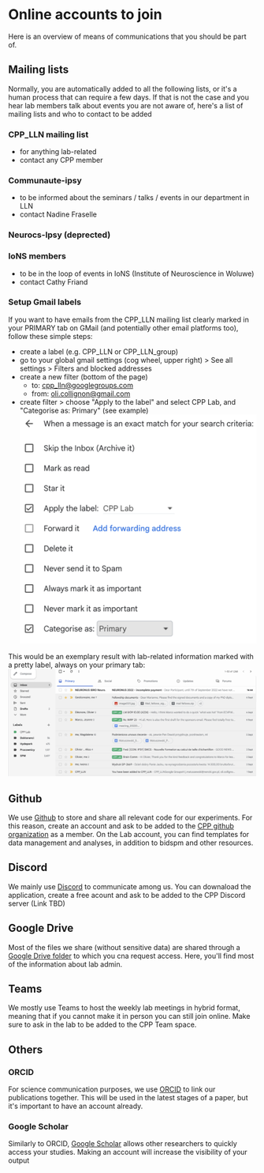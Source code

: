 # Online accounts to join
Here is an overview of means of communications that you should be part of. 


## Mailing lists
Normally, you are automatically added to all the following lists, or it's a human process that can require a few days. 
If that is not the case and you hear lab members talk about events you are not aware of, here's a list of mailing lists and who to contact to be added

### CPP_LLN mailing list
- for anything lab-related
- contact any CPP member 

### Communaute-ipsy
- to be informed about the seminars / talks / events in our department in LLN
- contact Nadine Fraselle

### Neurocs-Ipsy (deprected)

### IoNS members
- to be in the loop of events in IoNS (Institute of Neuroscience in Woluwe)
- contact Cathy Friand

### Setup Gmail labels
If you want to have emails from the CPP_LLN mailing list clearly marked in your PRIMARY tab on GMail (and potentially other email platforms too), follow these simple steps: 

- create a label (e.g. CPP_LLN or CPP_LLN_group)
- go to your global gmail settings (cog wheel, upper right) > See all settings > Filters and blocked addresses
- create a new filter (bottom of the page) 
  * to: cpp_lln@googlegroups.com 
  * from: oli.collignon@gmail.com
- create filter > choose "Apply to the label" and select CPP Lab, and "Categorise as: Primary" (see example)
![gmail labels settings](./images/gmail_labels_settings.png) 

This would be an exemplary result with lab-related information marked with a pretty label, always on your primary tab:
![gmail labels view](./images/gmail_labels_view.png) 


## Github
We use [Github](https://github.com/) to store and share all relevant code for our experiments. 
For this reason, create an account and ask to be added to the [CPP github organization](https://github.com/cpp-lln-lab) as a member. 
On the Lab account, you can find templates for data management and analyses, in addition to bidspm and other resources. 


## Discord
We mainly use [Discord](https://discord.com/) to communicate among us. 
You can downaload the application, create a free acount and ask to be added to the CPP Discord server (Link TBD)


## Google Drive
Most of the files we share (without sensitive data) are shared through a [Google Drive folder]([link](https://drive.google.com/drive/folders/0B_uzjo71y59FOVNXVlNRN1k2c1k?resourcekey=0-3qpicNZjpKuxfV71jyIhlg)) to which you cna request access.
Here, you'll find most of the information about lab admin. 


## Teams
We mostly use Teams to host the weekly lab meetings in hybrid format, meaning that if you cannot make it in person you can still join online.
Make sure to ask in the lab to be added to the CPP Team space. 


## Others

### ORCID
For science communication purposes, we use [ORCID](https://info.orcid.org/researchers/) to link our publications together.
This will be used in the latest stages of a paper, but it's important to have an account already.

### Google Scholar 
Similarly to ORCID, [Google Scholar](https://scholar.google.com/) allows other researchers to quickly access your studies. 
Making an account will increase the visibility of your output
